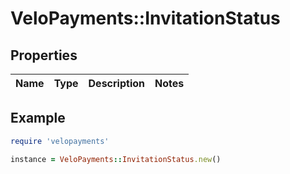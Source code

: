 # VeloPayments::InvitationStatus

## Properties

| Name | Type | Description | Notes |
| ---- | ---- | ----------- | ----- |

## Example

```ruby
require 'velopayments'

instance = VeloPayments::InvitationStatus.new()
```

